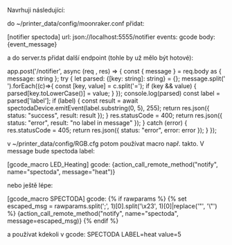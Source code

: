 Navrhuji následující:

do ~/printer_data/config/moonraker.conf přidat:

[notifier spectoda]
url: json://localhost:5555/notifier
events: gcode
body: {event_message}

a do server.ts přidat další endpoint (tohle by už mělo být hotové):

app.post('/notifier', async (req , res) => {
  const { message } = req.body as { message: string };
  try {
    let parsed: {[key: string]: string} = {};
    message.split(' ').forEach((c)=>{
      const [key, value] = c.split('=');
      if (key && value) {
        parsed[key.toLowerCase()] = value;
      }
    });
    console.log(parsed)
    const label = parsed['label'];
    if (label) {
      const result = await spectodaDevice.emitEvent(label.substring(0, 5), 255);
      return res.json({ status: "success", result: result });
    }
    res.statusCode = 400;
    return res.json({ status: "error", result: "no label in message" });
  } catch (error) {
    res.statusCode = 405;
    return res.json({ status: "error", error: error });
  }
});

v ~/printer_data/config/RGB.cfg potom používat macro např. takto. V message bude spectoda label:

[gcode_macro LED_Heating]
gcode:
  {action_call_remote_method("notify",
                      name="spectoda",
                      message="heat")}
                      
nebo ještě lépe:

[gcode_macro SPECTODA]
gcode: 
  {% if rawparams %}
    {% set escaped_msg = rawparams.split(';', 1)[0].split('\x23', 1)[0]|replace('"', '\\"') %}
    {action_call_remote_method("notify",
                          name="spectoda",
                          message=escaped_msg)}
  {% endif %}
  
a používat kdekoli v gcode:
SPECTODA LABEL=heat value=5
